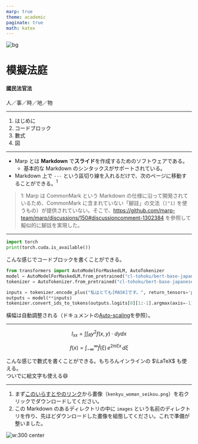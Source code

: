 ```yaml
---
marp: true
theme: academic
paginate: true
math: katex
---
```


<!-- _class: lead -->
<!-- _paginate: false -->
<!-- _footer: Photo by [Liane Metzler](https://unsplash.com/@liane) on [Unsplash](https://unsplash.com/photos/white-stair-stepper-v3bWNXeInQA) -->
      
![bg](https://images.unsplash.com/photo-1476635243339-c8d9e8778218)

# 模擬法庭

#### 國民法官法

人／事／時／地／物

---

<!-- _header: 目次 -->

1. はじめに
1. コードブロック
1. 數式
1. 図

---

<!-- _header: はじめに -->

- Marp とは **Markdown** で**スライド**を作成するためのソフトウェアである。
  - 基本的な Markdown のシンタックスがサポートされている。
- Markdown 上で `---` という區切り線を入れるだけで、次のページに移動することができる。$^1$

> 1: Marp は CommonMark という Markdown の仕様に沿って開発されているため、CommonMark に含まれていない「腳註」の文法（`[^1]` を使うもの）が提供されていない。そこで、https://github.com/marp-team/marp/discussions/150#discussioncomment-1302384 を參照して擬似的に腳註を実現した。

---

<!-- _header: コードブロック -->

```python
import torch
print(torch.cuda.is_available())
```

こんな感じでコードブロックを書くことができる。

```python
from transformers import AutoModelForMaskedLM, AutoTokenizer
model = AutoModelForMaskedLM.from_pretrained("cl-tohoku/bert-base-japanese-whole-word-masking")
tokenizer = AutoTokenizer.from_pretrained("cl-tohoku/bert-base-japanese-whole-word-masking")

inputs = tokenizer.encode_plus("私はとても[MASK]です。", return_tensors='pt')
outputs = model(**inputs)
tokenizer.convert_ids_to_tokens(outputs.logits[0][1:-1].argmax(axis=-1))
```

橫幅は自動調整される（ドキュメントの[Auto-scaling](https://github.com/marp-team/marp-core#auto-scaling-features)を參照）。

---

<!-- _header: 數式 -->

$$ I_{xx}=\int\int_Ry^2f(x,y)\cdot{}dydx $$

$$
f(x) = \int_{-\infty}^\infty
    \hat f(\xi)\,e^{2 \pi i \xi x}
    \,d\xi
$$

こんな感じで數式を書くことができる。もちろんインラインの $\LaTeX$ も使える。  
ついでに絵文字も使える:smile:

---

<!-- _header: 図 -->

1. まず[このいらすとやのリンク](https://www.irasutoya.com/2018/10/blog-post_723.html)から畫像（`kenkyu_woman_seikou.png`）を右クリックでダウンロードしてください。
2. この Markdown のあるディレクトリの中に `images` という名前のディレクトリを作り、先ほどダウンロードした畫像を組態してください。これで準備が整いました。

![w:300 center](./images/kenkyu_woman_seikou.png)

